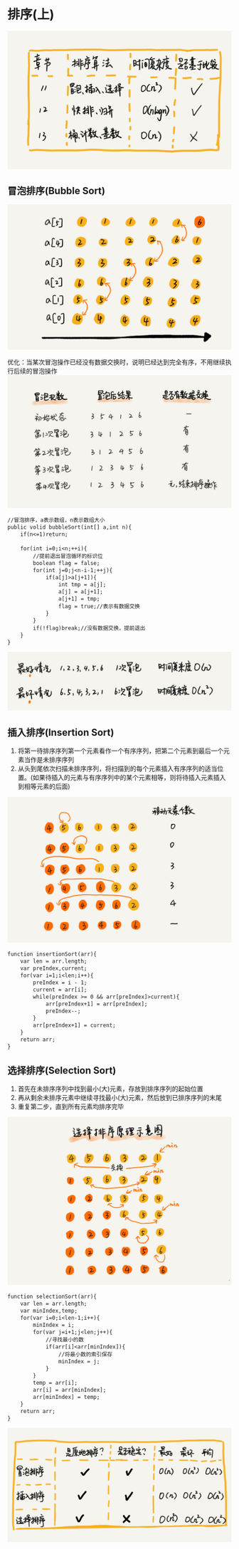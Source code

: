 # 排序(上)
![](img/排序复杂度.jpg)

## 冒泡排序(Bubble Sort)
![](img/冒泡排序.jpg)  

优化：当某次冒泡操作已经没有数据交换时，说明已经达到完全有序，不用继续执行后续的冒泡操作  
![](img/冒泡排序优化.jpg)  

```
//冒泡排序，a表示数组，n表示数组大小
public volid bubbleSort(int[] a,int n){
    if(n<=1)return;

    for(int i=0;i<n;++i){
        //提前退出冒泡循环的标识位
        boolean flag = false;
        for(int j=0;j<n-i-1;++j){
            if(a[j]>a[j+1]){
                int tmp = a[j];
                a[j] = a[j+1];
                a[j+1] = tmp;
                flag = true;//表示有数据交换
            }
        }
        if(!flag)break;//没有数据交换，提前退出
    }
}
```
![](img/冒泡排序复杂度.jpg)

## 插入排序(Insertion Sort)
1. 将第一待排序序列第一个元素看作一个有序序列，把第二个元素到最后一个元素当作是未排序序列
2. 从头到尾依次扫描未排序序列，将扫描到的每个元素插入有序序列的适当位置。(如果待插入的元素与有序序列中的某个元素相等，则将待插入元素插入到相等元素的后面)

![](img/插入排序.jpg)

```
function insertionSort(arr){
    var len = arr.length;
    var preIndex,current;
    for(var i=1;i<len;i++){
        preIndex = i - 1;
        current = arr[i];
        while(preIndex >= 0 && arr[preIndex]>current){
            arr[preIndex+1] = arr[preIndex];
            preIndex--;
        }
        arr[preIndex+1] = current;
    }
    return arr;
}
```

## 选择排序(Selection Sort)
1. 首先在未排序序列中找到最小(大)元素，存放到排序序列的起始位置
2. 再从剩余未排序元素中继续寻找最小(大)元素，然后放到已排序序列的末尾
3. 重复第二步，直到所有元素均排序完毕

![](img/选择排序.jpg)  

```
function selectionSort(arr){
    var len = arr.length;
    var minIndex,temp;
    for(var i=0;i<len-1;i++){
        minIndex = i;
        for(var j=i+1;j<len;j++){
            //寻找最小的数
            if(arr[i]<arr[minIndex]){
                //将最小数的索引保存
                minIndex = j;
            }
        }
        temp = arr[i];
        arr[i] = arr[minIndex];
        arr[minIndex] = temp;
    }
    return arr;
}
```

![](img/三种排序比较.jpg)